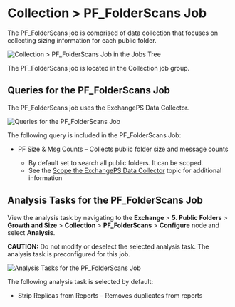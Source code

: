 # Collection > PF_FolderScans Job

The PF_FolderScans job is comprised of data collection that focuses on collecting sizing information
for each public folder.

![Collection > PF_FolderScans Job in the Jobs Tree](/img/product_docs/accessanalyzer/11.6/solutions/exchange/databases/collection/collectionjobstree.webp)

The PF_FolderScans job is located in the Collection job group.

## Queries for the PF_FolderScans Job

The PF_FolderScans job uses the ExchangePS Data Collector.

![Queries for the PF_FolderScans Job](/img/product_docs/accessanalyzer/11.6/solutions/exchange/publicfolders/growthsize/folderscansquery.webp)

The following query is included in the PF_FolderScans Job:

- PF Size & Msg Counts – Collects public folder size and message counts

    - By default set to search all public folders. It can be scoped.
    - See the
      [Scope the ExchangePS Data Collector](/docs/accessanalyzer/11.6/solutions/exchange/casmetrics/ex_aspolicies.md#scope-the-exchangeps-data-collector)
      topic for additional information

## Analysis Tasks for the PF_FolderScans Job

View the analysis task by navigating to the **Exchange** > **5. Public Folders** > **Growth and
Size** > **Collection** > **PF_FolderScans** > **Configure** node and select **Analysis**.

**CAUTION:** Do not modify or deselect the selected analysis task. The analysis task is
preconfigured for this job.

![Analysis Tasks for the PF_FolderScans Job](/img/product_docs/accessanalyzer/11.6/solutions/exchange/publicfolders/growthsize/folderscansanalysis.webp)

The following analysis task is selected by default:

- Strip Replicas from Reports – Removes duplicates from reports
